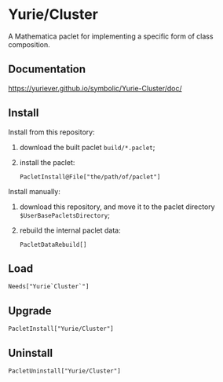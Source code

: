 # Yurie/Cluster

A Mathematica paclet for implementing a specific form of class composition.

## Documentation

<https://yuriever.github.io/symbolic/Yurie-Cluster/doc/>

## Install

Install from this repository:

1. download the built paclet `build/*.paclet`;

2. install the paclet:

    ``` wl
    PacletInstall@File["the/path/of/paclet"]
    ```

Install manually:

1. download this repository, and move it to the paclet directory `$UserBasePacletsDirectory`;

2. rebuild the internal paclet data:

    ``` wl
    PacletDataRebuild[]
    ```

## Load

``` wl
Needs["Yurie`Cluster`"]
```

## Upgrade

``` wl
PacletInstall["Yurie/Cluster"]
```

## Uninstall

``` wl
PacletUninstall["Yurie/Cluster"]
```
